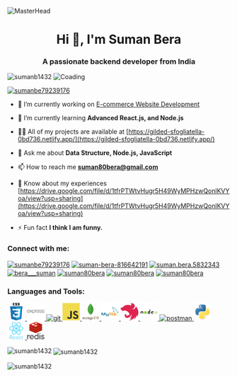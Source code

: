 ![MasterHead](https://images.prismic.io/loco-blogs/79328284-f97b-489f-924c-eb3b17e34b56_image2.png?auto=compress%2Cformat&rect=0%2C0%2C1999%2C1124&w=1920&h=1080&ar=1.91%3A1)
<h1 align="center">Hi 👋, I'm Suman Bera</h1>
<h3 align="center">A passionate backend developer from India</h3>
<img align="right" alt="Coading" width="400" src="https://camo.githubusercontent.com/cae12fddd9d6982901d82580bdf321d81fb299141098ca1c2d4891870827bf17/68747470733a2f2f6d69726f2e6d656469756d2e636f6d2f6d61782f313336302f302a37513379765349765f7430696f4a2d5a2e676966">

<p align="left"> <img src="https://komarev.com/ghpvc/?username=sumanb1432&label=Profile%20views&color=0e75b6&style=flat" alt="sumanb1432" /> </p>

<p align="left"> <a href="https://twitter.com/sumanbe79239176" target="blank"><img src="https://img.shields.io/twitter/follow/sumanbe79239176?logo=twitter&style=for-the-badge" alt="sumanbe79239176" /></a> </p>

- 🔭 I’m currently working on [E-commerce Website Development](https://bucolic-travesseiro-f3f061.netlify.app/)

- 🌱 I’m currently learning **Advanced React.js, and Node.js**

- 👨‍💻 All of my projects are available at [https://gilded-sfogliatella-0bd736.netlify.app/](https://gilded-sfogliatella-0bd736.netlify.app/)

- 💬 Ask me about **Data Structure, Node.js, JavaScript**

- 📫 How to reach me **suman80bera@gmail.com**

- 📄 Know about my experiences [https://drive.google.com/file/d/1tfrPTWtvHugr5H49WyMPHzwQonlKVYoa/view?usp=sharing](https://drive.google.com/file/d/1tfrPTWtvHugr5H49WyMPHzwQonlKVYoa/view?usp=sharing)

- ⚡ Fun fact **I think I am funny.**

<h3 align="left">Connect with me:</h3>
<p align="left">
<a href="https://twitter.com/sumanbe79239176" target="blank"><img align="center" src="https://raw.githubusercontent.com/rahuldkjain/github-profile-readme-generator/master/src/images/icons/Social/twitter.svg" alt="sumanbe79239176" height="30" width="40" /></a>
<a href="https://linkedin.com/in/suman-bera-816642191" target="blank"><img align="center" src="https://raw.githubusercontent.com/rahuldkjain/github-profile-readme-generator/master/src/images/icons/Social/linked-in-alt.svg" alt="suman-bera-816642191" height="30" width="40" /></a>
<a href="https://fb.com/suman.bera.5832343" target="blank"><img align="center" src="https://raw.githubusercontent.com/rahuldkjain/github-profile-readme-generator/master/src/images/icons/Social/facebook.svg" alt="suman.bera.5832343" height="30" width="40" /></a>
<a href="https://instagram.com/bera___suman" target="blank"><img align="center" src="https://raw.githubusercontent.com/rahuldkjain/github-profile-readme-generator/master/src/images/icons/Social/instagram.svg" alt="bera___suman" height="30" width="40" /></a>
<a href="https://www.hackerrank.com/suman80bera" target="blank"><img align="center" src="https://raw.githubusercontent.com/rahuldkjain/github-profile-readme-generator/master/src/images/icons/Social/hackerrank.svg" alt="suman80bera" height="30" width="40" /></a>
<a href="https://www.leetcode.com/suman80bera" target="blank"><img align="center" src="https://raw.githubusercontent.com/rahuldkjain/github-profile-readme-generator/master/src/images/icons/Social/leet-code.svg" alt="suman80bera" height="30" width="40" /></a>
<a href="https://auth.geeksforgeeks.org/user/suman80bera" target="blank"><img align="center" src="https://raw.githubusercontent.com/rahuldkjain/github-profile-readme-generator/master/src/images/icons/Social/geeks-for-geeks.svg" alt="suman80bera" height="30" width="40" /></a>
</p>

<h3 align="left">Languages and Tools:</h3>
<p align="left"> <a href="https://www.w3schools.com/css/" target="_blank" rel="noreferrer"> <img src="https://raw.githubusercontent.com/devicons/devicon/master/icons/css3/css3-original-wordmark.svg" alt="css3" width="40" height="40"/> </a> <a href="https://expressjs.com" target="_blank" rel="noreferrer"> <img src="https://raw.githubusercontent.com/devicons/devicon/master/icons/express/express-original-wordmark.svg" alt="express" width="40" height="40"/> </a> <a href="https://git-scm.com/" target="_blank" rel="noreferrer"> <img src="https://www.vectorlogo.zone/logos/git-scm/git-scm-icon.svg" alt="git" width="40" height="40"/> </a> <a href="https://developer.mozilla.org/en-US/docs/Web/JavaScript" target="_blank" rel="noreferrer"> <img src="https://raw.githubusercontent.com/devicons/devicon/master/icons/javascript/javascript-original.svg" alt="javascript" width="40" height="40"/> </a> <a href="https://www.mongodb.com/" target="_blank" rel="noreferrer"> <img src="https://raw.githubusercontent.com/devicons/devicon/master/icons/mongodb/mongodb-original-wordmark.svg" alt="mongodb" width="40" height="40"/> </a> <a href="https://www.mysql.com/" target="_blank" rel="noreferrer"> <img src="https://raw.githubusercontent.com/devicons/devicon/master/icons/mysql/mysql-original-wordmark.svg" alt="mysql" width="40" height="40"/> </a> <a href="https://nestjs.com/" target="_blank" rel="noreferrer"> <img src="https://raw.githubusercontent.com/devicons/devicon/master/icons/nestjs/nestjs-plain.svg" alt="nestjs" width="40" height="40"/> </a> <a href="https://nodejs.org" target="_blank" rel="noreferrer"> <img src="https://raw.githubusercontent.com/devicons/devicon/master/icons/nodejs/nodejs-original-wordmark.svg" alt="nodejs" width="40" height="40"/> </a> <a href="https://postman.com" target="_blank" rel="noreferrer"> <img src="https://www.vectorlogo.zone/logos/getpostman/getpostman-icon.svg" alt="postman" width="40" height="40"/> </a> <a href="https://www.python.org" target="_blank" rel="noreferrer"> <img src="https://raw.githubusercontent.com/devicons/devicon/master/icons/python/python-original.svg" alt="python" width="40" height="40"/> </a> <a href="https://reactjs.org/" target="_blank" rel="noreferrer"> <img src="https://raw.githubusercontent.com/devicons/devicon/master/icons/react/react-original-wordmark.svg" alt="react" width="40" height="40"/> </a> <a href="https://redis.io" target="_blank" rel="noreferrer"> <img src="https://raw.githubusercontent.com/devicons/devicon/master/icons/redis/redis-original-wordmark.svg" alt="redis" width="40" height="40"/> </a> </p>

<p><img align="left" src="https://github-readme-stats.vercel.app/api/top-langs?username=sumanb1432&show_icons=true&locale=en&layout=compact" alt="sumanb1432" /></p>

<p>&nbsp;<img align="center" src="https://github-readme-stats.vercel.app/api?username=sumanb1432&show_icons=true&locale=en" alt="sumanb1432" /></p>

<p><img align="center" src="https://github-readme-streak-stats.herokuapp.com/?user=sumanb1432&" alt="sumanb1432" /></p>
